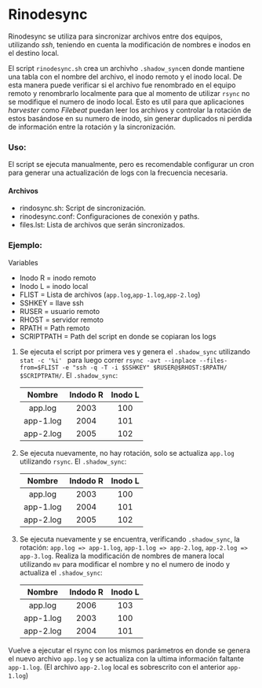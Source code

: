 # Rinodesync

Rinodesync se utiliza para sincronizar archivos entre dos equipos, utilizando *ssh*, teniendo en cuenta la modificación de nombres e inodos en el destino local.

El script `rinodesync.sh` crea un archivho `.shadow_sync`en donde mantiene una tabla con el nombre del archivo, el inodo remoto y el inodo local. De esta manera puede verificar si el archivo fue renombrado en el equipo remoto y renombrarlo localmente para que al momento de utilizar `rsync` no se modifique el numero de inodo local. Esto es util para que aplicaciones *harvester* como *Filebeat* puedan leer los archivos y controlar la rotación de estos basándose en su numero de inodo, sin generar duplicados ni perdida de información entre la rotación y la sincronización. 


### Uso: 
El script se ejecuta manualmente, pero es recomendable configurar un cron para generar una actualización de logs con la frecuencia necesaria.

#### Archivos
 
- rindosync.sh: Script de sincronización.
- rinodesync.conf: Configuraciones de conexión y paths. 
- files.lst: Lista de archivos que serán sincronizados.

<div style="page-break-after: always;"></div>

### Ejemplo:

Variables 

* Inodo R = inodo remoto
* Inodo L = inodo local
* FLIST = Lista de archivos (`app.log`,`app-1.log`,`app-2.log`)
* SSHKEY = llave ssh
* RUSER = usuario remoto
* RHOST = servidor remoto
* RPATH = Path remoto
* SCRIPTPATH = Path del script en donde se copiaran los logs

1. Se ejecuta el script por primera ves y genera el `.shadow_sync` utilizando `stat -c '%i' ` para luego correr `rsync -avt --inplace --files-from=$FLIST -e "ssh -q -T -i $SSHKEY" $RUSER@$RHOST:$RPATH/ $SCRIPTPATH/`. El `.shadow_sync`: 

	| Nombre    | Indodo R | Inodo L |
	|:---------:|:--------:|:-------:|
	| app.log   | 2003     | 100     |
	| app-1.log | 2004     | 101     |
	| app-2.log | 2005     | 102     |

2. Se ejecuta nuevamente, no hay rotación, solo se actualiza `app.log` utilizando `rsync`. El `.shadow_sync`: 

	| Nombre    | Indodo R | Inodo L |
	|:---------:|:--------:|:-------:|
	| app.log   | 2003     | 100     |
	| app-1.log | 2004     | 101     |
	| app-2.log | 2005     | 102     |

3. Se ejecuta nuevamente y se encuentra, verificando `.shadow_sync`, la rotación: `app.log => app-1.log`, `app-1.log => app-2.log`, `app-2.log => app-3.log`.
Realiza la modificación de nombres de manera local utilizando `mv` para modificar el nombre y no el numero de inodo y actualiza el `.shadow_sync`:

	| Nombre    | Indodo R | Inodo L |
	|:---------:|:--------:|:-------:|
	| app.log   | 2006     | 103     |
	| app-1.log | 2003     | 100     |
	| app-2.log | 2004     | 101     |
Vuelve a ejecutar el rsync con los mismos parámetros en donde se genera el nuevo archivo `app.log` y se actualiza con la ultima información faltante `app-1.log`. (El archivo `app-2.log` local es sobrescrito con el anterior `app-1.log`)
